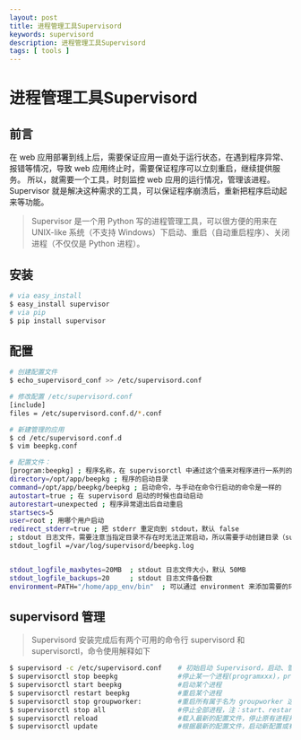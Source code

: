 ```yaml
---
layout: post
title: 进程管理工具Supervisord
keywords: supervisord
description: 进程管理工具Supervisord
tags: [ tools ]
---
```

# 进程管理工具Supervisord

## 前言
在 web 应用部署到线上后，需要保证应用一直处于运行状态，在遇到程序异常、报错等情况，导致 web 应用终止时，需要保证程序可以立刻重启，继续提供服务。
所以，就需要一个工具，时刻监控 web 应用的运行情况，管理该进程。
Supervisor 就是解决这种需求的工具，可以保证程序崩溃后，重新把程序启动起来等功能。

> Supervisor 是一个用 Python 写的进程管理工具，可以很方便的用来在 UNIX-like 系统（不支持 Windows）下启动、重启（自动重启程序）、关闭进程（不仅仅是 Python 进程）。


## 安装

```bash
# via easy_install
$ easy_install supervisor
# via pip
$ pip install supervisor
```

## 配置

```bash
# 创建配置文件
$ echo_supervisord_conf >> /etc/supervisord.conf

# 修改配置 /etc/supervisord.conf
[include]
files = /etc/supervisord.conf.d/*.conf

# 新建管理的应用
$ cd /etc/supervisord.conf.d
$ vim beepkg.conf

# 配置文件：
[program:beepkg] ; 程序名称，在 supervisorctl 中通过这个值来对程序进行一系列的操作
directory=/opt/app/beepkg ; 程序的启动目录
command=/opt/app/beepkg/beepkg ; 启动命令，与手动在命令行启动的命令是一样的
autostart=true ; 在 supervisord 启动的时候也自动启动
autorestart=unexpected ; 程序异常退出后自动重启
startsecs=5
user=root ; 用哪个用户启动
redirect_stderr=true ; 把 stderr 重定向到 stdout，默认 false
; stdout 日志文件，需要注意当指定目录不存在时无法正常启动，所以需要手动创建目录（supervisord 会自动创建日志文件）
stdout_logfil =/var/log/supervisord/beepkg.log


stdout_logfile_maxbytes=20MB  ; stdout 日志文件大小，默认 50MB
stdout_logfile_backups=20     ; stdout 日志文件备份数
environment=PATH="/home/app_env/bin"  ; 可以通过 environment 来添加需要的环境变量，一种常见的用法是使用指定的 virtualenv 环境
```

## supervisord 管理

> Supervisord 安装完成后有两个可用的命令行 supervisord 和 supervisorctl，命令使用解释如下

```bash
$ supervisord -c /etc/supervisord.conf    # 初始启动 Supervisord，启动、管理配置中设置的进程。
$ supervisorctl stop beepkg               #停止某一个进程(programxxx)，programxxx 为 [program:beepkg] 里配置的值，这个示例就是 beepkg。
$ supervisorctl start beepkg              #启动某个进程
$ supervisorctl restart beepkg            #重启某个进程
$ supervisorctl stop groupworker:         #重启所有属于名为 groupworker 这个分组的进程(start,restart 同理)
$ supervisorctl stop all                  #停止全部进程，注：start、restart、stop 都不会载入最新的配置文件。
$ supervisorctl reload                    #载入最新的配置文件，停止原有进程并按新的配置启动、管理所有进程。
$ supervisorctl update                    #根据最新的配置文件，启动新配置或有改动的进程，配置没有改动的进程不会受影响而重启。
```
